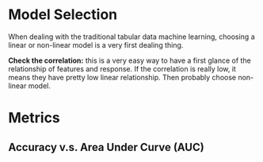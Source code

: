 # Model Selection

When dealing with the traditional tabular data machine learning, choosing a linear or non-linear model is a very first dealing thing. 

**Check the correlation:** this is a very easy way to have a first glance of the relationship of features and response. If the correlation is really low, it means they have pretty low linear relationship. Then probably choose non-linear model.



# Metrics

## Accuracy v.s. Area Under Curve (AUC)

